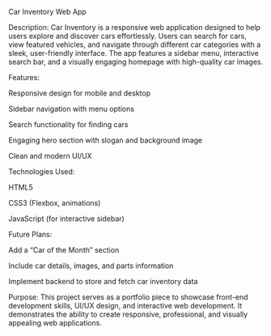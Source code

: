 Car Inventory Web App

Description:
Car Inventory is a responsive web application designed to help users explore and discover cars effortlessly. Users can search for cars, view featured vehicles, and navigate through different car categories with a sleek, user-friendly interface. The app features a sidebar menu, interactive search bar, and a visually engaging homepage with high-quality car images.

Features:

Responsive design for mobile and desktop

Sidebar navigation with menu options

Search functionality for finding cars

Engaging hero section with slogan and background image

Clean and modern UI/UX


Technologies Used:

HTML5

CSS3 (Flexbox, animations)

JavaScript (for interactive sidebar)


Future Plans:

Add a “Car of the Month” section

Include car details, images, and parts information

Implement backend to store and fetch car inventory data


Purpose:
This project serves as a portfolio piece to showcase front-end development skills, UI/UX design, and interactive web development. It demonstrates the ability to create responsive, professional, and visually appealing web applications.
